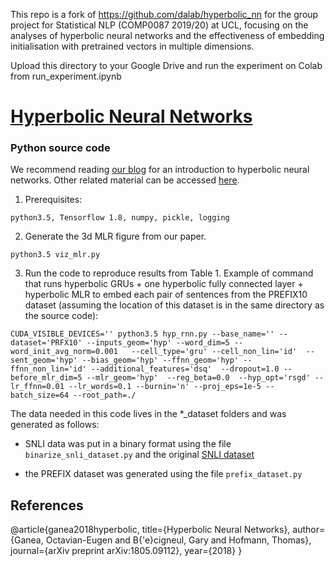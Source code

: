 This repo is a fork of https://github.com/dalab/hyperbolic_nn for the group project for Statistical NLP (COMP0087 2019/20) at UCL, focusing on the analyses of hyperbolic neural networks and the effectiveness of embedding initialisation with pretrained vectors in multiple dimensions.

Upload this directory to your Google Drive and run the experiment on Colab from run_experiment.ipynb

# [Hyperbolic Neural Networks](https://arxiv.org/abs/1805.09112)
### Python source code

We recommend reading [our blog](http://www.hyperbolicdeeplearning.com/) for an introduction to hyperbolic neural networks. Other related material can be accessed [here](http://people.inf.ethz.ch/ganeao/).


1. Prerequisites:
```
python3.5, Tensorflow 1.8, numpy, pickle, logging
```

2. Generate the 3d MLR figure from our paper.
```
python3.5 viz_mlr.py
```

3. Run the code to reproduce results from Table 1. Example of command that runs hyperbolic GRUs + one hyperbolic fully connected layer + hyperbolic MLR to embed each pair of sentences from the PREFIX10 dataset (assuming the location of this dataset is in the same directory as the source code):
```
CUDA_VISIBLE_DEVICES='' python3.5 hyp_rnn.py --base_name='' --dataset='PRFX10' --inputs_geom='hyp' --word_dim=5 --word_init_avg_norm=0.001   --cell_type='gru' --cell_non_lin='id'  --sent_geom='hyp' --bias_geom='hyp' --ffnn_geom='hyp' --ffnn_non_lin='id' --additional_features='dsq'  --dropout=1.0 --before_mlr_dim=5 --mlr_geom='hyp'  --reg_beta=0.0  --hyp_opt='rsgd' --lr_ffnn=0.01 --lr_words=0.1 --burnin='n' --proj_eps=1e-5 --batch_size=64 --root_path=./
```

The data needed in this code lives in the *_dataset folders and was generated as follows:

- SNLI data was put in a binary format using the file `binarize_snli_dataset.py` and the original [SNLI dataset](https://nlp.stanford.edu/projects/snli/)

- the PREFIX dataset was generated using the file `prefix_dataset.py`

## References
@article{ganea2018hyperbolic,
  title={Hyperbolic Neural Networks},
  author={Ganea, Octavian-Eugen and B{\'e}cigneul, Gary and Hofmann, Thomas},
  journal={arXiv preprint arXiv:1805.09112},
  year={2018}
}
```
